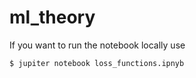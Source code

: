 # ml_theory
If you want to run the notebook locally use
```
$ jupiter notebook loss_functions.ipnyb
```
